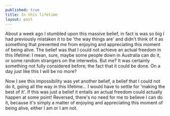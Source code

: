 ```yaml
---
published: true
title: In this lifetime
layout: post
---
```

About a week ago I stumbled upon this massive belief, in fact is was so big I had previously mistaken it to be 'the way things are' and didn't think of it as something that prevented me from enjoying and appreciating this moment of being alive. The belief was that I could not achieve an actual freedom in this lifetime: I mean, sure, maybe some people down in Australia can do it, or some random strangers on the interwebs. But me? It was certainly something not fully considered before; the fact that it could be done. On a day just like this I will be no more?

Now I see this impossibility was yet another belief, a belief that I could not do it, going all the way in this lifetime... I would have to settle for 'making the best of it'. If this was just a belief it entails an actual freedom could actually happen at some point! Reversed, there's no need for me to believe I can do it, because it's simply a matter of enjoying and appreciating this moment of being alive, either I am or I am not.